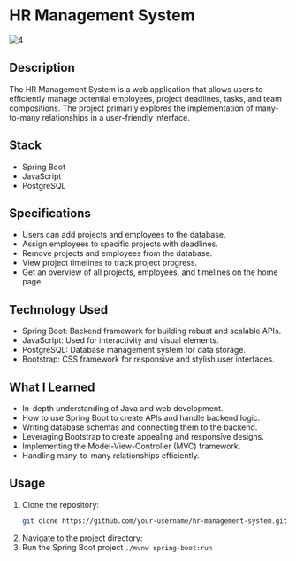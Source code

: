 # HR Management System

![4](https://github.com/ronaakk/HR-Management-System/assets/92412291/d25884be-780e-4aa9-9c49-d9f8850897a2)

## Description

The HR Management System is a web application that allows users to efficiently manage potential employees, project deadlines, tasks, and team compositions. The project primarily explores the implementation of many-to-many relationships in a user-friendly interface.

## Stack

- Spring Boot
- JavaScript
- PostgreSQL

## Specifications

- Users can add projects and employees to the database.
- Assign employees to specific projects with deadlines.
- Remove projects and employees from the database.
- View project timelines to track project progress.
- Get an overview of all projects, employees, and timelines on the home page.

## Technology Used

- Spring Boot: Backend framework for building robust and scalable APIs.
- JavaScript: Used for interactivity and visual elements.
- PostgreSQL: Database management system for data storage.
- Bootstrap: CSS framework for responsive and stylish user interfaces.

## What I Learned

- In-depth understanding of Java and web development.
- How to use Spring Boot to create APIs and handle backend logic.
- Writing database schemas and connecting them to the backend.
- Leveraging Bootstrap to create appealing and responsive designs.
- Implementing the Model-View-Controller (MVC) framework.
- Handling many-to-many relationships efficiently.

## Usage

1. Clone the repository:
   ```sh
   git clone https://github.com/your-username/hr-management-system.git
2. Navigate to the project directory:
3. Run the Spring Boot project
  ```./mvnw spring-boot:run```
   
